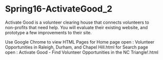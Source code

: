 # Spring16-ActivateGood_2
Activate Good is a volunteer clearing house that connects volunteers to non-profits that need help. You will evaluate their existing website, and prototype a few improvements to their site.

Use Google Chrome to view HTML Pages
for Home page open : Volunteer Opportunities in Raleigh, Durham, and Chapel Hill.html
for Search page open : Activate Good - Find Volunteer Opportunities in the NC Triangle!.html
